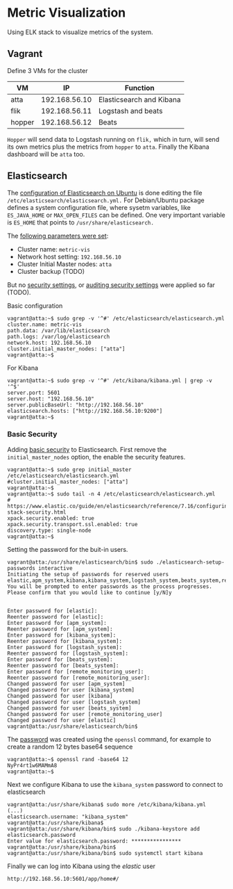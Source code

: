 # Metric Visualization

Using ELK stack to visualize metrics of the system.

## Vagrant

Define 3 VMs for the cluster

| VM | IP | Function |
| --- | --- | --- |
| atta | 192.168.56.10 | Elasticsearch and Kibana |
| flik | 192.168.56.11 | Logstash and beats |
| hopper | 192.168.56.12 | Beats |

`Hopper` will send data to Logstash running on `flik,` which in turn, will send its own metrics plus the metrics from `hopper` to `atta`. Finally the Kibana dashboard will be `atta` too.

## Elasticsearch

The [configuration of Elasticsearch on Ubuntu](https://www.elastic.co/guide/en/elasticsearch/reference/7.17/deb.html) is done editing the file `/etc/elasticsearch/elasticsearch.yml.` For Debian/Ubuntu package defines a system configuration file, where sysetm variables, like `ES_JAVA_HOME` or `MAX_OPEN_FILES` can be defined. One very important variable is `ES_HOME` that points to `/usr/share/elasticsearch.`

The [following parameters were set](https://www.elastic.co/guide/en/elasticsearch/reference/7.17/important-settings.html):

* Cluster name: `metric-vis`
* Network host setting: `192.168.56.10`
* Cluster Initial Master nodes: `atta`
* Cluster backup (TODO)

But no [security settings](https://www.elastic.co/guide/en/elasticsearch/reference/7.17/secure-settings.html), or [auditing security settings](https://www.elastic.co/guide/en/elasticsearch/reference/7.17/auditing-settings.html) were applied so far (TODO). 

Basic configuration 

```
vagrant@atta:~$ sudo grep -v '^#' /etc/elasticsearch/elasticsearch.yml
cluster.name: metric-vis
path.data: /var/lib/elasticsearch
path.logs: /var/log/elasticsearch
network.host: 192.168.56.10
cluster.initial_master_nodes: ["atta"]
vagrant@atta:~$
```

For Kibana

```
vagrant@atta:~$ sudo grep -v '^#' /etc/kibana/kibana.yml | grep -v '^$'
server.port: 5601
server.host: "192.168.56.10"
server.publicBaseUrl: "http://192.168.56.10"
elasticsearch.hosts: ["http://192.168.56.10:9200"]
vagrant@atta:~$ 
```

### Basic Security

Adding [basic security](https://www.elastic.co/guide/en/elasticsearch/reference/7.17/security-minimal-setup.html) to Elasticsearch. First remove the `initial_master_nodes` option, the enable the security features.

```
vagrant@atta:~$ sudo grep initial_master /etc/elasticsearch/elasticsearch.yml
#cluster.initial_master_nodes: ["atta"]
vagrant@atta:~$ 
vagrant@atta:~$ sudo tail -n 4 /etc/elasticsearch/elasticsearch.yml
# https://www.elastic.co/guide/en/elasticsearch/reference/7.16/configuring-stack-security.html
xpack.security.enabled: true
xpack.security.transport.ssl.enabled: true
discovery.type: single-node
vagrant@atta:~$
```

Setting the password for the buit-in users. 

```
vagrant@atta:/usr/share/elasticsearch/bin$ sudo ./elasticsearch-setup-passwords interactive
Initiating the setup of passwords for reserved users elastic,apm_system,kibana,kibana_system,logstash_system,beats_system,remote_monitoring_user.
You will be prompted to enter passwords as the process progresses.
Please confirm that you would like to continue [y/N]y


Enter password for [elastic]: 
Reenter password for [elastic]: 
Enter password for [apm_system]: 
Reenter password for [apm_system]: 
Enter password for [kibana_system]: 
Reenter password for [kibana_system]: 
Enter password for [logstash_system]: 
Reenter password for [logstash_system]: 
Enter password for [beats_system]: 
Reenter password for [beats_system]: 
Enter password for [remote_monitoring_user]: 
Reenter password for [remote_monitoring_user]: 
Changed password for user [apm_system]
Changed password for user [kibana_system]
Changed password for user [kibana]
Changed password for user [logstash_system]
Changed password for user [beats_system]
Changed password for user [remote_monitoring_user]
Changed password for user [elastic]
vagrant@atta:/usr/share/elasticsearch/bin$
```

The [password](https://www.saotn.org/generate-random-passwords-openssl/) was created using the `openssl` command, for example to create a random 12 bytes base64 sequence

```
vagrant@atta:~$ openssl rand -base64 12
NyPr4rt1w6MAMmA8
vagrant@atta:~$
```

Next we configure Kibana to use the `kibana_system` password to connect to elasticsearch

```
vagrant@atta:/usr/share/kibana$ sudo more /etc/kibana/kibana.yml 
(...)
elasticsearch.username: "kibana_system"
vagrant@atta:/usr/share/kibana$
vagrant@atta:/usr/share/kibana/bin$ sudo ./kibana-keystore add elasticsearch.password
Enter value for elasticsearch.password: ****************
vagrant@atta:/usr/share/kibana/bin$
vagrant@atta:/usr/share/kibana/bin$ sudo systemctl start kibana
```

Finally we can log into Kibana using the _elastic_ user

```
http://192.168.56.10:5601/app/home#/
```
